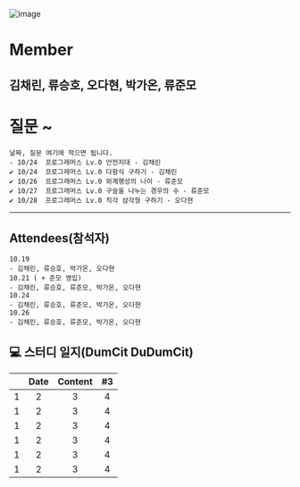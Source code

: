 ![image](https://user-images.githubusercontent.com/87309905/196717568-03302885-8a3a-4c96-9c49-dbc2fb69d8af.png)
# Member
김채린, 류승호, 오다현, 박가온, 류준모
---
# 질문 ~
```
날짜, 질문 여기에 적으면 됩니다.
- 10/24  프로그래머스 Lv.0 안전지대 - 김채린
✔ 10/24  프로그래머스 Lv.0 다항식 구하기 - 김채린 
✔ 10/26  프로그래머스 Lv.0 외계행성의 나이 - 류준모
✔ 10/27  프로그래머스 Lv.0 구슬을 나누는 경우의 수 - 류준모
✔ 10/28  프로그래머스 Lv.0 직각 삼각형 구하기 - 오다현
```
---
## Attendees(참석자)
```
10.19
- 김채린, 류승호, 박가온, 오다현
10.21 ( + 준모 영입)
- 김채린, 류승호, 류준모, 박가온, 오다현
10.24
- 김채린, 류승호, 류준모, 박가온, 오다현
10.26
- 김채린, 류승호, 류준모, 박가온, 오다현
```

## 💻 스터디 일지(DumCit DuDumCit)

|                      |                                      Date                                       |                                     Content                                      |                                        #3                                        |
| :------------------: | :---------------------------------------------------------------------------: | :-------------------------------------------------------------------------: | :------------------------------------------------------------------------------: |
|           1           |                            2                                                   |             3          |   4   |
|           1           |                            2                                                   |             3          |   4   |
|           1           |                            2                                                   |             3          |   4   |
|           1           |                            2                                                   |             3          |   4   |
|           1           |                            2                                                   |             3          |   4   |
|           1           |                            2                                                   |             3          |   4   |
